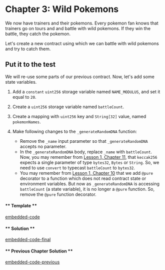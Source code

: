# Chapter 3: Wild Pokemons

We now have trainers and their pokemons. Every pokemon fan knows that trainers go on tours and and battle with wild pokemons. If they win the battle, they catch the pokemon.

Let's create a new contract using which we can battle with wild pokemons and try to catch them.

## Put it to the test

We will re-use some parts of our previous contract. Now, let's add some state variables.

1. Add a `constant` `uint256` storage variable named `NAME_MODULUS`, and set it equal to `20`.

2. Create a `uint256` storage variable named `battleCount`.

3. Create a mapping with `uint256` key and `String[32]` value, named `pokemonNames`.

4. Make following changes to the `_generateRandomDNA` function:

   - Remove the `_name` input parameter so that `_generateRandomDNA` accepts no parameter.
   - In the `_generateRandomDNA` body, replace `_name` with `battleCount`. Now, you may remember from [Lesson 1, Chapter 11](https://vyper.fun/#/1/keccak256-and-typecasting), that `keccak256` expects a single parameter of type `bytes32`, `Bytes` or `String`. So, we need to use `convert` to typecast `battleCount` to `bytes32`.
   - You may remember from [Lesson 1, Chapter 10](https://vyper.fun/#/1/more_on_functions) that we add `@pure` decorator to a function which does not read contract state or environment variables. But now as `_generateRandomDNA` is accessing `battleCount` (a state variable), it is no longer a `@pure` function. So, remove the `@pure` function decorator.

<!-- tabs:start -->

#### ** Template **

[embedded-code](../assets/2/2.3-template-code.vy ':include :type=code embed-template')

#### ** Solution **

[embedded-code-final](../assets/2/2.3-finished-code.vy ':include :type=code embed-final')

#### ** Previous Chapter Solution **

[embedded-code-previous](../assets/2/2.2-finished-code.vy ':include :type=code embed-previous')

<!-- tabs:end -->
